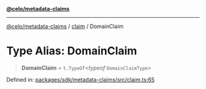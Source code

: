 [**@celo/metadata-claims**](../../README.md)

***

[@celo/metadata-claims](../../README.md) / [claim](../README.md) / DomainClaim

# Type Alias: DomainClaim

> **DomainClaim** = `t.TypeOf`\<*typeof* `DomainClaimType`\>

Defined in: [packages/sdk/metadata-claims/src/claim.ts:65](https://github.com/celo-org/developer-tooling/blob/master/packages/sdk/metadata-claims/src/claim.ts#L65)
